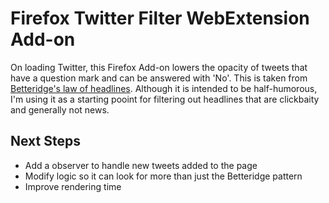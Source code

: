 # Firefox Twitter Filter WebExtension Add-on 

On loading Twitter, this Firefox Add-on lowers the opacity of tweets that have a question mark and can be answered with 'No'. This is taken from [Betteridge's law of headlines](https://en.wikipedia.org/wiki/Betteridge's_law_of_headlines). Although it is intended to be half-humorous, I'm using it as a starting pooint for filtering out headlines that are clickbaity and generally not news.

## Next Steps

* Add a observer to handle new tweets added to the page
* Modify logic so it can look for more than just the Betteridge pattern
* Improve rendering time